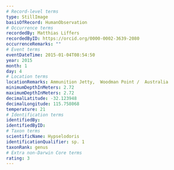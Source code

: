 ```yaml
---
# Record-level terms
type: StillImage
basisOfRecord: HumanObservation
# Occurrence terms
recordedBy: Matthias Liffers
recordedByID: https://orcid.org/0000-0002-3639-2080
occurrenceRemarks: ""
# Event terms
eventDateTime: 2015-01-04T08:54:50
year: 2015
month: 1
day: 4
# Location terms
locationRemarks: Ammunition Jetty,  Woodman Point /  Australia
minimumDepthInMeters: 2.72
maximumDepthInMeters: 2.72
decimalLatitude: -32.123948
decimalLongitude: 115.758068
temperature: 21
# Identification terms
identifiedBy: 
identifiedByID: 
# Taxon terms
scientificName: Hypselodoris
identificationQualifier: sp. 1
taxonRank: genus
# Extra non-Darwin Core terms
rating: 3
---
```

